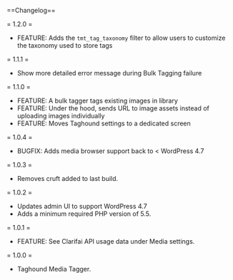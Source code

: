 ==Changelog==

= 1.2.0 =
* FEATURE: Adds the `tmt_tag_taxonomy` filter to allow users to customize the taxonomy used to store tags

= 1.1.1 =
* Show more detailed error message during Bulk Tagging failure

= 1.1.0 =
* FEATURE: A bulk tagger tags existing images in library
* FEATURE: Under the hood, sends URL to image assets instead of uploading images individually
* FEATURE: Moves Taghound settings to a dedicated screen

= 1.0.4 =
* BUGFIX: Adds media browser support back to < WordPress 4.7

= 1.0.3 =
* Removes cruft added to last build.

= 1.0.2 =
* Updates admin UI to support WordPress 4.7
* Adds a minimum required PHP version of 5.5.

= 1.0.1 =
* FEATURE: See Clarifai API usage data under Media settings.

= 1.0.0 =
* Taghound Media Tagger.
